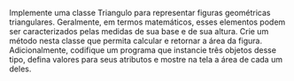 Implemente uma classe Triangulo para representar figuras geométricas triangulares. Geralmente, em termos matemáticos, esses elementos podem ser caracterizados pelas medidas de sua base e de sua altura. Crie um método nesta classe que permita calcular e retornar a área da figura. Adicionalmente, codifique um programa que instancie três objetos desse tipo, defina valores para seus atributos e mostre na tela a área de cada um deles.

